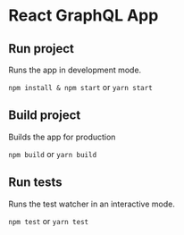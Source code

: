 # React GraphQL App

## Run project
Runs the app in development mode.

`npm install & npm start` or `yarn start`

## Build project
Builds the app for production

`npm build` or `yarn build`

## Run tests
Runs the test watcher in an interactive mode.

`npm test` or `yarn test`
